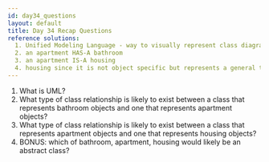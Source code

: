 ```yaml
---
id: day34_questions
layout: default
title: Day 34 Recap Questions
reference solutions:
  1. Unified Modeling Language - way to visually represent class diagrams and other software engineering components
  2. an apartment HAS-A bathroom
  3. an apartment IS-A housing
  4. housing since it is not object specific but represents a general type instead
---
```


1.	What is UML? 
2.	What type of class relationship is likely to exist between a class that represents bathroom objects and one that represents apartment objects?
3.	What type of class relationship is likely to exist between a class that represents apartment objects and one that represents housing objects?
4.  BONUS: which of bathroom, apartment, housing would likely be an abstract class?

